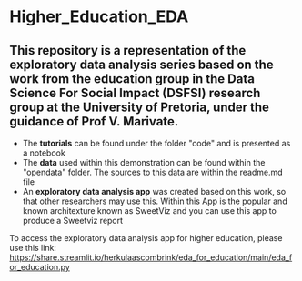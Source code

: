 # Higher_Education_EDA

## This repository is a representation of the exploratory data analysis series based on the work from the education group in the Data Science For Social Impact (DSFSI) research group at the University of Pretoria, under the guidance of Prof V. Marivate. 

 - The **tutorials** can be found under the folder "code" and is presented as a notebook
 - The **data** used within this demonstration can be found within the "opendata" folder. The sources to this data are within the readme.md file
 - An **exploratory data analysis app** was created based on this work, so that other researchers may use this. Within this App is the popular and known architexture known as SweetViz and you can use this app to produce a Sweetviz report

To access the exploratory data analysis app for higher education, please use this link: https://share.streamlit.io/herkulaascombrink/eda_for_education/main/eda_for_education.py
